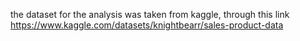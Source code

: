 the dataset for the analysis was taken from kaggle, through this link
https://www.kaggle.com/datasets/knightbearr/sales-product-data
